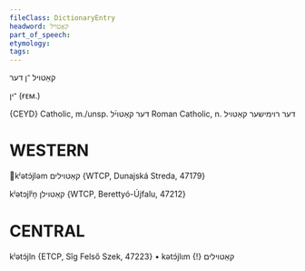 ```yaml
---
fileClass: DictionaryEntry
headword: קאַטויל
part_of_speech: 
etymology: 
tags: 
---
```

קאַטויל
־ן
דער

־ין 
(ғᴇᴍ.)

{CEYD}
Catholic, m./unsp. דער קאַטוי֜ל
Roman Catholic, n. דער רוימישער קאַטויל

WESTERN
========

kʲətɔ́jləm קאַטוילים {WTCP, Dunajská Streda, 47179}

kʲətɔjlʲn̩ קאַטוילן {WTCP, Berettyó-Újfalu, 47212}

CENTRAL
========

kʲətɔ́jln {ETCP, Sîg Felső Szek, 47223}
	•	kətɔ́jlɩm {!} קאַטוילים